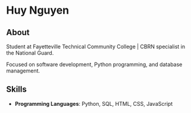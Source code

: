# Huy Nguyen

## About

Student at Fayetteville Technical Community College | CBRN specialist in the National Guard.

Focused on software development, Python programming, and database management.

## Skills

- **Programming Languages**: Python, SQL, HTML, CSS, JavaScript
